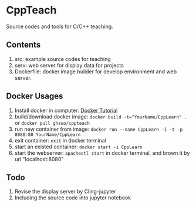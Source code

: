 # CppTeach

Source codes and tools for C/C++ teaching. 

## Contents

1. src: example source codes for teaching
2. serv: web server for display data for projects
3. Dockerfile: docker image builder for develop environment and web server.

## Docker Usages

1. Install docker in computer: [Docker Tutorial](https://www.runoob.com/docker/docker-tutorial.html)
2. build/download docker image: `docker build -t="YourName/CppLearn" .` or `docker pull ghzuo/cppteach`
3. run new container from image: `docker run --name CppLearn -i -t -p 8080:80 YourName/CppLearn`
4. exit container: `exit` in docker terminal
5. start an existed container: `docker start -i CppLearn`
6. start the webserver: `apachectl start` in docker terminal, and brown it by url "localhost:8080"

## Todo

1. Revise the display server by Cling-jupyter
2. Including the source code into jupyter notebook
